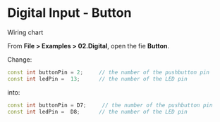 # Digital Input - Button

Wiring chart



From __File > Examples > 02.Digital__, open the fie __Button__.

Change:
```C++
const int buttonPin = 2;     // the number of the pushbutton pin
const int ledPin =  13;      // the number of the LED pin
```

into:
```C++
const int buttonPin = D7;     // the number of the pushbutton pin
const int ledPin =  D8;      // the number of the LED pin
```
